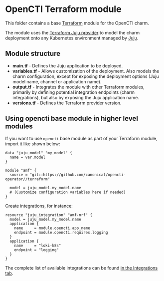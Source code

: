 <!-- vale Canonical.007-Headings-sentence-case = NO -->
# OpenCTI Terraform module
<!-- vale Canonical.007-Headings-sentence-case = YES -->

This folder contains a base [Terraform][Terraform] module for the OpenCTI charm.

The module uses the [Terraform Juju provider][Terraform Juju provider] to model the charm
deployment onto any Kubernetes environment managed by [Juju][Juju].

## Module structure

- **main.tf** - Defines the Juju application to be deployed.
- **variables.tf** - Allows customization of the deployment. Also models the charm configuration, 
  except for exposing the deployment options (Juju model name, channel or application name).
- **output.tf** - Integrates the module with other Terraform modules, primarily
  by defining potential integration endpoints (charm integrations), but also by exposing
  the Juju application name.
- **versions.tf** - Defines the Terraform provider version.
## Using opencti base module in higher level modules

If you want to use `opencti` base module as part of your Terraform module, import it
like shown below:

```text
data "juju_model" "my_model" {
  name = var.model
}

module "amf" {
  source = "git::https://github.com/canonical/opencti-operator//terraform"
  
  model = juju_model.my_model.name
  # (Customize configuration variables here if needed)
}
```

Create integrations, for instance:

```text
resource "juju_integration" "amf-nrf" {
  model = juju_model.my_model.name
  application {
    name     = module.opencti.app_name
    endpoint = module.opencti.requires.logging
  }
  application {
    name     = "loki-k8s"
    endpoint = "logging"
  }
}
```

The complete list of available integrations can be found [in the Integrations tab][opencti-integrations].

[Terraform]: https://www.terraform.io/
[Terraform Juju provider]: https://registry.terraform.io/providers/juju/juju/latest
[Juju]: https://juju.is
[opencti-integrations]: https://charmhub.io/opencti/integrations
